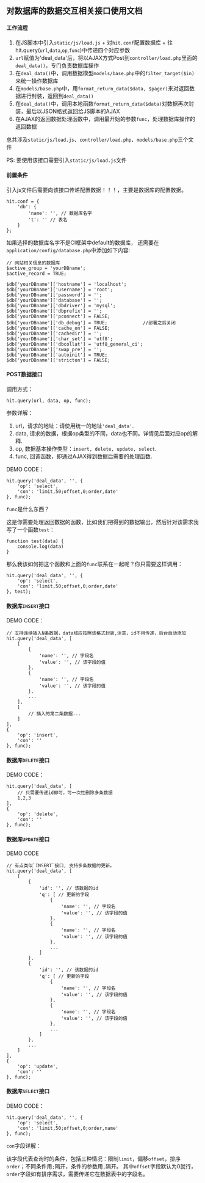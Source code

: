 ## 对数据库的数据交互相关接口使用文档

#### 工作流程

1. 在JS脚本中引入`static/js/load.js` + 对`hit.conf`配置数据库 + 往hit.query(`url`,`data`,`op`,`func`)中传递四个对应参数
2. `url`赋值为'deal_data'后，将以AJAX方式Post到`controller/load.php`里面的`deal_data()`，专门负责数据库操作
3. 在`deal_data()`中，调用数据模型`models/base.php`中的`filter_target($in)`来统一操作数据库
4. 在`models/base.php`中，用`format_return_data($data, $pager)`来对返回数据进行封装，返回到`deal_data()`
5. 在`deal_data()`中，调用本地函数`format_return_data($data)`对数据再次封装，最后以JSON格式返回给JS脚本的AJAX
6. 在AJAX的返回数据处理函数中，调用最开始的参数`func`，处理数据库操作的返回数据

总共涉及`static/js/load.js`、`controller/load.php`、`models/base.php`三个文件

PS: 要使用该接口需要引入`static/js/load.js`文件

#### 前置条件

引入js文件后需要向该接口传递配置数据！！！，主要是数据库的配置数据。

	hit.conf = {
		'db': {
			'name': '', // 数据库名字
			't': '' // 表名
		}
	};
	
如果选择的数据库名字不是CI框架中default的数据库， 还需要在`application/config/database.php`中添加如下内容:

	// 网站相关信息的数据库
	$active_group = 'yourDBname';
	$active_record = TRUE;

	$db['yourDBname']['hostname'] = 'localhost';
	$db['yourDBname']['username'] = 'root';
	$db['yourDBname']['password'] = '';
	$db['yourDBname']['database'] = '';
	$db['yourDBname']['dbdriver'] = 'mysql';
	$db['yourDBname']['dbprefix'] = '';
	$db['yourDBname']['pconnect'] = FALSE;
	$db['yourDBname']['db_debug'] = TRUE;             //部署之后关闭
	$db['yourDBname']['cache_on'] = FALSE;
	$db['yourDBname']['cachedir'] = '';
	$db['yourDBname']['char_set'] = 'utf8';
	$db['yourDBname']['dbcollat'] = 'utf8_general_ci';
	$db['yourDBname']['swap_pre'] = '';
	$db['yourDBname']['autoinit'] = TRUE;
	$db['yourDBname']['stricton'] = FALSE;


#### POST数据接口

调用方式：

	hit.query(url, data, op, func);
  
参数详解：

1. url，请求的地址：请使用统一的地址`'deal_data'`.
2. data, 请求的数据，根据op类型的不同，data也不同。详情见后面对应op的解释.
3. op, 数据基本操作类型：`insert, delete, update, select`.
4. func, 回调函数，即通过AJAX得到数据后需要的处理函数.

DEMO CODE：

	hit.query('deal_data', '', {
		'op': 'select',
		'con': 'limit,50;offset,0;order,date'
	}, func); 
	
`func`是什么东西？

这是你需要处理返回数据的函数，比如我们把得到的数据输出，然后针对该需求我写了一个函数`test`：

	function test(data) {
		console.log(data)
	}

那么我该如何把这个函数和上面的`func`联系在一起呢？你只需要这样调用：

	hit.query('deal_data', '', {
		'op': 'select',
		'con': 'limit,50;offset,0;order,date'
	}, test); 
	
#### 数据库`INSERT`接口

DEMO CODE：

	// 支持连续插入N条数据，data域应按照该格式封装,注意，id不用传递，后台自动添加
	hit.query('deal_data', [
		[
			{
				'name': '', // 字段名
				'value': '', // 该字段的值
			},
			{
				'name': '', // 字段名
				'value': '', // 该字段的值
			},
			...
		],
		[
			// 插入的第二条数据...
		]
	], 
	{
		'op': 'insert',
		'con': ''
	}, func);
	
#### 数据库`DELETE`接口

DEMO CODE：

	hit.query('deal_data', [
		// 只需要传递id即可，可一次性删除多条数据
		1,2,3
	],
	{
		'op': 'delete',
		'con': ''
	}, func);
	
#### 数据库`UPDATE`接口

DEMO CODE

	// 有点类似`INSERT`接口, 支持多条数据的更新。
	hit.query('deal_data', [
		[
			{
				'id': '', // 该数据的id
				'q': [ // 更新的字段
					{ 
						'name': '', // 字段名
						'value': '', // 该字段的值
					},
					{ 
						'name': '', // 字段名
						'value': '', // 该字段的值
					},
					...
				]
			},
			{
				'id': '', // 该数据的id
				'q': [ // 更新的字段
					{ 
						'name': '', // 字段名
						'value': '', // 该字段的值
					},
					{ 
						'name': '', // 字段名
						'value': '', // 该字段的值
					},
					...
				]
			},
			...
		]
	], 
	{
		'op': 'update',
		'con': ''
	}, func);
	
#### 数据库`SELECT`接口

DEMO CODE：

	hit.query('deal_data', '', {
		'op': 'select',
		'con': 'limit,50;offset,0;order,name'
	}, func);
	
`con`字段详解：

该字段代表查询时的条件，包括三种情况：限制`limit`，偏移`offset`，排序`order`；不同条件用`;`隔开，条件的参数用`,`隔开。
其中`offset`字段默认为0就行，`order`字段如有排序需求，需要传递它在数据表中的字段名。
